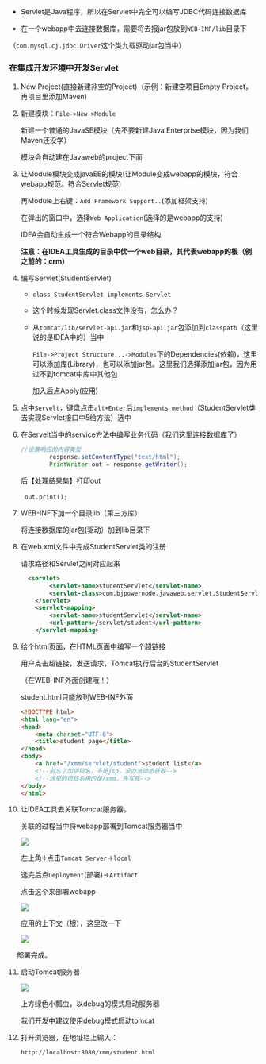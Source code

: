 - Servlet是Java程序，所以在Servlet中完全可以编写JDBC代码连接数据库

- 在一个webapp中去连接数据库，需要将去报jar包放到`WEB-INF/lib`目录下

（`com.mysql.cj.jdbc.Driver`这个类九载驱动jar包当中）

### 在集成开发环境中开发Servlet

1. New Project(直接新建非空的Project)（示例：新建空项目Empty Project，再项目里添加Maven)

2. 新建模块：`File->New->Module`
   
   新建一个普通的JavaSE模块（先不要新建Java Enterprise模块，因为我们Maven还没学）
   
   模块会自动建在Javaweb的project下面

3. 让Module模块变成javaEE的模块(让Module变成webapp的模块，符合webapp规范。符合Servlet规范)
   
   再Module上右键：`Add Framework Support..`(添加框架支持)
   
   在弹出的窗口中，选择`Web Application`(选择的是webapp的支持)
   
   IDEA会自动生成一个符合Webapp的目录结构
   
   **注意：在IDEA工具生成的目录中优一个web目录，其代表webapp的根（例之前的：crm）**

4. 编写Servlet(StudentServlet)
   
   - `class StudentServlet implements Servlet`
   
   - 这个时候发现Servlet.class文件没有，怎么办？
   
   - 从`tomcat/lib/servlet-api.jar`和`jsp-api.jar`包添加到`classpath`（这里说的是IDEA中的）当中
     
     `File->Project Structure...->Modules`下的Dependencies(依赖)，这里可以添加库(Library)，也可以添加jar包。这里我们选择添加jar包，因为用过不到tomcat中库中其他包
     
     加入后点Apply(应用)

5. 点中`Servelt`，键盘点击`alt+Enter`后`implements method`（StudentServlet类去实现Servlet接口中5给方法）选中

6. 在Servelt当中的service方法中编写业务代码（我们这里连接数据库了）
   
   ```java
   //设置响应的内容类型
           response.setContentType("text/html");
           PrintWriter out = response.getWriter();
   ```
   
   后【处理结果集】打印out

        `out.print();`

7. WEB-INF下加一个目录lib（第三方库）
   
   将连接数据库的jar包(驱动）加到lib目录下

8. 在web.xml文件中完成StudentServlet类的注册
   
   请求路径和Servlet之间对应起来
   
   ```xml
     <servlet>
           <servlet-name>studentServlet</servlet-name>
           <servlet-class>com.bjpowernode.javaweb.servlet.StudentServlet</servlet-class>
       </servlet>
       <servlet-mapping>
           <servlet-name>studentServlet</servlet-name>
           <url-pattern>/servlet/student</url-pattern>
       </servlet-mapping>
   ```

9. 给个html页面，在HTML页面中编写一个超链接
   
   用户点击超链接，发送请求，Tomcat执行后台的StudentServlet
   
   （在WEB-INF外面创建哦！）
   
   student.html只能放到WEB-INF外面
   
   ```html
   <!DOCTYPE html>
   <html lang="en">
   <head>
       <meta charset="UTF-8">
       <title>student page</title>
   </head>
   <body>
       <a href="/xmm/servlet/student">student list</a>
       <!--别忘了加项目名，不是jsp，没办法动态获取-->
       <!--这里的项目名用的是/xmm，先写死-->
   </body>
   </html>
   ```

10. 让IDEA工具去关联Tomcat服务器。
    
    关联的过程当中将webapp部署到Tomcat服务器当中
    
    ![](C:\Users\up\AppData\Roaming\marktext\images\2022-09-29-15-57-54-image.png)
    
    左上角➕点击`Tomcat Server`->`local`
    
    选完后点`Deployment`(部署)->`Artifact`
    
    点击这个来部署webapp
    
    ![](C:\Users\up\AppData\Roaming\marktext\images\2022-09-29-16-05-46-image.png)
    
    应用的上下文（根），这里改一下
    
    ![](C:\Users\up\AppData\Roaming\marktext\images\2022-09-29-16-07-37-image.png)

    部署完成。

11. 启动Tomcat服务器
    
    ![](C:\Users\up\AppData\Roaming\marktext\images\2022-09-29-16-09-22-image.png)
    
    上方绿色小瓢虫，以debug的模式启动服务器
    
    我们开发中建议使用debug模式启动tomcat

12. 打开浏览器，在地址栏上输入：
    
    `http://localhost:8080/xmm/student.html`
